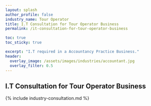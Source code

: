 ```yaml
---
layout: splash 
author_profile: false 
industry_name: Tour Operator
title: I.T Consultation for Tour Operator Business
permalink: /it-consultation-for-tour-operator-business

toc: true
toc_sticky: true

excerpt: "I.T required in a Accountancy Practice Business."
header:
  overlay_image: /assets/images/industries/accountant.jpg
  overlay_filter: 0.5 
---
```


## I.T Consultation for Tour Operator Business

{% include industry-consultation.md %}

